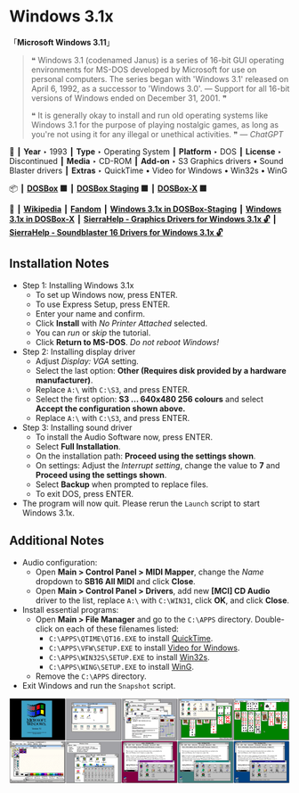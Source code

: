 # Windows 3.1x

「**Microsoft Windows 3.11**」

> ❝ Windows 3.1 (codenamed Janus) is a series of 16-bit GUI operating environments for MS-DOS developed by Microsoft for use on personal computers. The series began with 'Windows 3.1' released on April 6, 1992, as a successor to 'Windows 3.0'. — Support for all 16-bit versions of Windows ended on December 31, 2001. ❞
>
> ❝ It is generally okay to install and run old operating systems like Windows 3.1 for the purpose of playing nostalgic games, as long as you're not using it for any illegal or unethical activities. ❞ — *ChatGPT*
>

📌 ┃ **Year** ‣ 1993 ┃ **Type** ‣ Operating System ┃ **Platform** ‣ DOS ┃ **License** ‣ Discontinued ┃ **Media** ‣ CD-ROM ┃ **Add-on** ‣ S3 Graphics drivers • Sound Blaster drivers ┃ **Extras** ‣ QuickTime • Video for Windows • Win32s • WinG 

📦 ┃ **[DOSBox](https://www.dosbox.com/) 🟩** ┃ **[DOSBox Staging](https://dosbox-staging.github.io/) 🟩** ┃ **[DOSBox-X](https://dosbox-x.com/) 🟩** 

📎 ┃ **[Wikipedia](https://en.wikipedia.org/wiki/Windows_3.1x)** ┃ **[Fandom](https://microsoft.fandom.com/wiki/Windows_3.1)** ┃ **[Windows 3.1x in DOSBox-Staging](https://github.com/dosbox-staging/dosbox-staging/wiki/Windows-3.1x)** ┃ **[Windows 3.1x in DOSBox-X](https://dosbox-x.com/wiki/Guide%3AInstalling-Windows-3.1x)** ┃ **[SierraHelp - Graphics Drivers for Windows 3.1x 🔓](http://www.sierrahelp.com/Utilities/Emulators/DOSBox/3x_InstallGraphicsDrivers.html)** ┃ **[SierraHelp - Soundblaster 16 Drivers for Windows 3.1x 🔓](http://www.sierrahelp.com/Utilities/Emulators/DOSBox/3x_InstallSB.html)** 

## Installation Notes
- Step 1: Installing Windows 3.1x
  - To set up Windows now, press ENTER.
  - To use Express Setup, press ENTER.
  - Enter your name and confirm.
  - Click **Install** with *No Printer Attached* selected.
  - You can *run* or *skip* the tutorial.
  - Click **Return to MS-DOS**. *Do not reboot Windows!*
- Step 2: Installing display driver
  - Adjust *Display: VGA* setting.
  - Select the last option: **Other (Requires disk provided by a hardware manufacturer)**.
  - Replace `A:\` with `C:\S3`, and press ENTER.
  - Select the first option: **S3 ... 640x480 256 colours** and select **Accept the configuration shown above.**
  - Replace `A:\` with `C:\S3`, and press ENTER.
- Step 3: Installing sound driver
  - To install the Audio Software now, press ENTER.
  - Select **Full Installation**.
  - On the installation path: **Proceed using the settings shown**.
  - On settings: Adjust the *Interrupt setting*, change the value to **7** and **Proceed using the settings shown**.
  - Select **Backup** when prompted to replace files.
  - To exit DOS, press ENTER.
- The program will now quit. Please rerun the `Launch` script to start Windows 3.1x.

## Additional Notes
- Audio configuration:
  - Open **Main > Control Panel > MIDI Mapper**, change the *Name* dropdown to **SB16 All MIDI** and click **Close**.
  - Open **Main > Control Panel > Drivers**, add new **[MCI] CD Audio** driver to the list, replace `A:\` with `C:\WIN31`, click **OK**, and click **Close**.
- Install essential programs:
  - Open **Main > File Manager** and go to the `C:\APPS` directory. Double-click on each of these filenames listed:
    - `C:\APPS\QTIME\QT16.EXE` to install [QuickTime](https://en.wikipedia.org/wiki/QuickTime).
    - `C:\APPS\VFW\SETUP.EXE` to install [Video for Windows](https://en.wikipedia.org/wiki/Video_for_Windows).
    - `C:\APPS\WIN32S\SETUP.EXE` to install [Win32s](https://en.wikipedia.org/wiki/Win32s).
    - `C:\APPS\WING\SETUP.EXE` to install [WinG](https://en.wikipedia.org/wiki/WinG).
  - Remove the `C:\APPS` directory.
- Exit Windows and run the `Snapshot` script.

![](Montage.png "Windows 3.1x")

